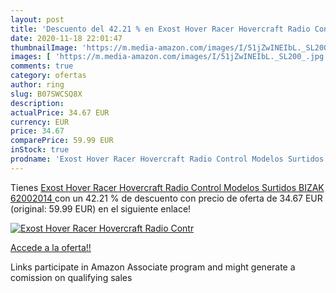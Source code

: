 ```yaml
---
layout: post
title: 'Descuento del 42.21 % en Exost Hover Racer Hovercraft Radio Contr'
date: 2020-11-18 22:01:47
thumbnailImage: 'https://m.media-amazon.com/images/I/51jZwINEIbL._SL200_.jpg'
images: [ 'https://m.media-amazon.com/images/I/51jZwINEIbL._SL200_.jpg' ]
comments: true
category: ofertas
author: ring
slug: B07SWCSQ8X
description:
actualPrice: 34.67 EUR
currency: EUR
price: 34.67
comparePrice: 59.99 EUR
inStock: true
prodname: 'Exost Hover Racer Hovercraft Radio Control Modelos Surtidos  BIZAK 62002014 '
---
```


Tienes [Exost Hover Racer Hovercraft Radio Control Modelos Surtidos  BIZAK 62002014 ](https://www.amazon.es/dp/B07SWCSQ8X/?tag=tolees-21) con un 42.21 % de descuento con precio de oferta de 34.67 EUR (original: 59.99 EUR) en el siguiente enlace!

[![Exost Hover Racer Hovercraft Radio Contr](https://m.media-amazon.com/images/I/51jZwINEIbL._SL200_.jpg)](https://www.amazon.es/dp/B07SWCSQ8X/?tag=tolees-21)

[Accede a la oferta!!](https://www.amazon.es/dp/B07SWCSQ8X/?tag=tolees-21)

Links participate in Amazon Associate program and might generate a comission on qualifying sales


